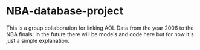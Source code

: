 # NBA-database-project

This is a group collaboration for linking AOL Data from the year 2006 to the NBA finals:
In the future there will be models and code here but for now it's just a simple explanation.
